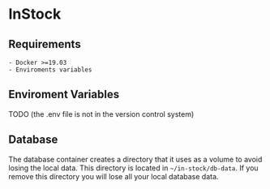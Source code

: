 # InStock

## Requirements

    - Docker >=19.03
    - Enviroments variables

## Enviroment Variables

TODO (the .env file is not in the version control system)

## Database

The database container creates a directory that it uses as a volume to avoid losing the local data. This directory is located in `~/in-stock/db-data`.
If you remove this directory you will lose all your local database data.